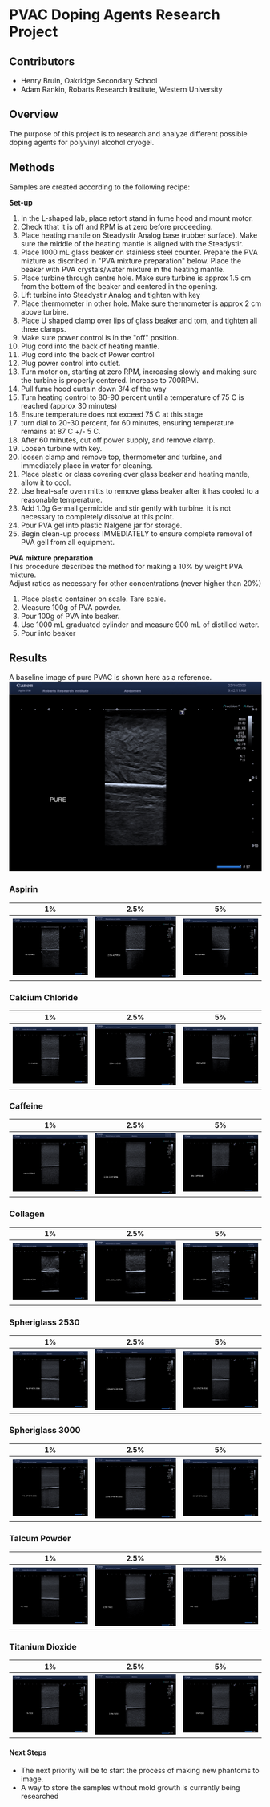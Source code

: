 # PVAC Doping Agents Research Project

## Contributors
* Henry Bruin, Oakridge Secondary School
* Adam Rankin, Robarts Research Institute, Western University

## Overview
The purpose of this project is to research and analyze different possible doping agents for polyvinyl alcohol cryogel.

## Methods
Samples are created according to the following recipe:

**Set-up**
1. In the L-shaped lab, place retort stand in fume hood and mount motor. 
1. Check tthat it is off and RPM is at zero before proceeding.
1. Place heating mantle on Steadystir Analog base (rubber surface). Make sure the middle of the heating mantle is aligned with the Steadystir. 
1. Place 1000 mL glass beaker on stainless steel counter. Prepare the PVA mizture as discribed in "PVA mixture preparation" below. Place the beaker with PVA crystals/water mixture in the heating mantle. 
1. Place turbine through centre hole. Make sure turbine is approx 1.5 cm from the bottom of the beaker and centered in the opening. 
1. Lift turbine into Steadystir Analog and tighten with key
1. Place thermometer in other hole. Make sure thermometer is approx 2 cm above turbine. 
1. Place U shaped clamp over lips of glass beaker and tom, and tighten all three clamps. 
1. Make sure power control is in the "off" position. 
1. Plug cord into the back of heating mantle. 
1. Plug cord into the back of Power control
1. Plug power control into outlet. 
1. Turn motor on, starting at zero RPM, increasing slowly and making sure the turbine is properly centered. Increase to 700RPM. 
1. Pull fume hood curtain down 3/4 of the way
1. Turn heating control to 80-90 percent until a temperature of 75 C is reached (approx 30 minutes)
1. Ensure temperature does not exceed 75 C at this stage
1. turn dial to 20-30 percent, for 60 minutes, ensuring temperature remains at 87 C +/- 5 C. 
1. After 60 minutes, cut off power supply, and remove clamp. 
1. Loosen turbine with key.
1. loosen clamp and remove top, thermometer and turbine, and immediately place in water for cleaning. 
1. Place plastic or class covering over glass beaker and heating mantle, allow it to cool. 
1. Use heat-safe oven mitts to remove glass beaker after it has cooled to a reasonable temperature. 
1. Add 1.0g Germall germicide and stir gently with turbine. it is not necessary to completely dissolve at this point. 
1. Pour PVA gel into plastic Nalgene jar for storage.
1. Begin clean-up process IMMEDIATELY to ensure complete removal of PVA gell from all equipment. 

**PVA mixture preparation**\
This procedure describes the method for making a 10% by weight PVA mixture.\
Adjust ratios as necessary for other concentrations (never higher than 20%)
1. Place plastic container on scale. Tare scale. 
1. Measure 100g of PVA powder.
1. Pour 100g of PVA into beaker. 
1. Use 1000 mL graduated cylinder and measure 900 mL of distilled water. 
1. Pour into beaker

## Results
A baseline image of pure PVAC is shown here as a reference.
![Un-doped PVAC](Images/Pure/Pure_Phantom_Ultrasound.jpg)

### Aspirin
| 1% | 2.5% | 5% |
|:---:|:---:|:---:|
|![1% Aspirin](Images/Aspirin/1_percent_Aspirin.jpg)|![2.5% Aspirin](Images/Aspirin/2.5_percent_Aspirin.jpg)|![5% Aspirin](Images/Aspirin/5_percent_Aspirin.jpg)|

### Calcium Chloride
| 1% | 2.5% | 5% |
|:---:|:---:|:---:|
|![1% CaCO3](Images/CaCO3/1_percent_CaCO3.jpg)|![2.5% CaCO3](Images/CaCO3/2.5_percent_CaCO3.jpg)|![5% CaCO3](Images/CaCO3/5_percent_CaCO3.jpg)|

### Caffeine
| 1% | 2.5% | 5% |
|:---:|:---:|:---:|
|![1% Caffeine](Images/Caffeine/1_percent_caffeine.jpg)|![2.5% Caffeine](Images/Caffeine/2.5_percent_caffeine.jpg)|![5% Caffeine](Images/Caffeine/5_percent_caffeine.jpg)|

### Collagen
| 1% | 2.5% | 5% |
|:---:|:---:|:---:|
|![1% COLLAGEN](Images/COLLAGEN/1_percent_collagen.jpg)|![2.5% COLLAGEN](Images/COLLAGEN/2.5_percent_collagen.jpg)|![5% COLLAGEN](Images/COLLAGEN/5_percent_collagen.jpg)|

### Spheriglass 2530
| 1% | 2.5% | 5% |
|:---:|:---:|:---:|
|![1% Spheriglass 2530](Images/SPHERI_2530/1_percent_spheri2530.jpg)|![2.5% Spheriglass 2530](Images/SPHERI_2530/2.5_percent_spheri2530.jpg)|![5% Spheriglass 2530](Images/SPHERI_2530/5_percent_spheri2530.jpg)|

### Spheriglass 3000
| 1% | 2.5% | 5% |
|:---:|:---:|:---:|
|![1% Spheriglass 3000](Images/SPHERI_3000/1_percent_Spheri3000.jpg)|![2.5% Spheriglass 3000](Images/SPHERI_3000/2.5_percent_Spheri3000.jpg)|![5% Spheriglass 3000](Images/SPHERI_3000/5_percent_Spheri3000.jpg)|

### Talcum Powder
| 1% | 2.5% | 5% |
|:---:|:---:|:---:|
|![1% Talcum](Images/Talcum/1_percent_talc.jpg)|![2.5% Talcum](Images/Talcum/2.5_percent_talc.jpg)|![5% Talcum](Images/Talcum/5_percent_talc.jpg)|

### Titanium Dioxide
| 1% | 2.5% | 5% |
|:---:|:---:|:---:|
|![1% TiO2](Images/TiO2/1_percent_TiO2.jpg)|![2.5% TiO2](Images/TiO2/2.5_percent_TiO2.jpg)|![5% TiO2](Images/TiO2/5_percent_TiO2.jpg)|

#### Next Steps
* The next priority will be to start the process of making new phantoms to image. 
* A way to store the samples without mold growth is currently being researched
